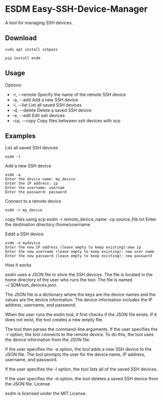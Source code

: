# ESDM  Easy-SSH-Device-Manager
A tool for managing SSH devices.

## Download
    sudo apt install sshpass

    pip install esdm


## Usage

Options:

* -r, --remote Specify the name of the remote SSH device
* -a, --add Add a new SSH device
* -l, --list List all saved SSH devices
* -d, --delete Delete a saved SSH device
* -e, --edit Edit ssh devices
* -cp, --copy Copy files betwwen ssh devices with scp


## Examples

List all saved SSH devices

    esdm -l
Add a new SSH device

    esdm -a
    Enter the device name: my_device
    Enter the IP address: ip
    Enter the username: usernam
    Enter the password: password

Connect to a remote device

    esdm -r my_device

copy files using scp
    esdm -r remote_device_name -cp source_file.txt
    Enter the destination directory:/home/username

Eddit a  SSH device

    esdm -e mydevice 
    Enter the new IP address (leave empty to keep existing):new ip
    Enter the new username (leave empty to keep existing): new user name
    Enter the new password (leave empty to keep existing): new password

How it works

esdm uses a JSON file to store the SSH devices. The file is located in the home directory of the user who runs the tool. The file is named ~/.SDM/ssh_devices.json.

The JSON file is a dictionary where the keys are the device names and the values are the device information. The device information includes the IP address, username, and password.

When the user runs the esdm tool, it first checks if the JSON file exists. If it does not exist, the tool creates a new empty file.

The tool then parses the command-line arguments. If the user specifies the -r option, the tool connects to the remote device. To do this, the tool uses the device information from the JSON file.

If the user specifies the -a option, the tool adds a new SSH device to the JSON file. The tool prompts the user for the device name, IP address, username, and password.

If the user specifies the -l option, the tool lists all of the saved SSH devices.

If the user specifies the -d option, the tool deletes a saved SSH device from the JSON file.
License

esdm is licensed under the MIT License.
